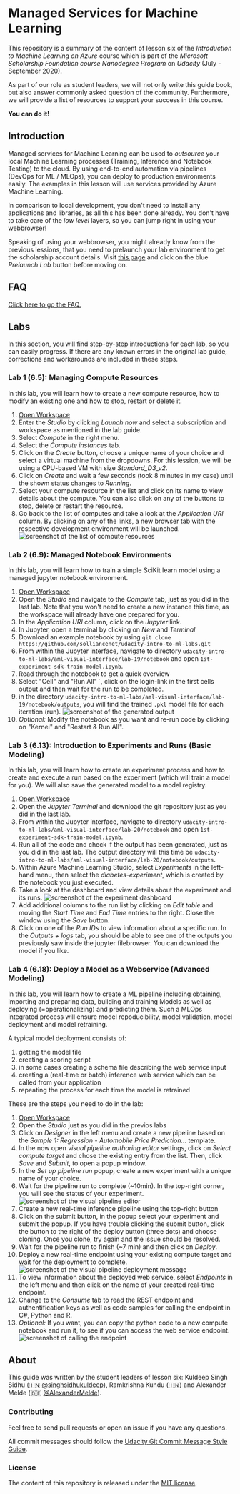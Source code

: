 # Managed Services for Machine Learning
This repository is a summary of the content of lesson six of the *Introduction to Machine Learning on Azure* course which is part of the *Microsoft Scholarship Foundation course Nanodegree Program* on *Udacity* (July - September 2020).

As part of our role as student leaders, we will not only write this guide book, but also answer commonly asked question of the community. Furthermore, we will provide a list of resources to support your success in this course.

**You can do it!**

## Introduction

Managed services for Machine Learning can be used to *outsource* your local Machine Learning processes (Training, Inference and Notebook Testing) to the cloud. By using end-to-end automation via pipelines (DevOps for ML / MLOps), you can deploy to production environments easily. The examples in this lesson will use services provided by Azure Machine Learning.

In comparison to local development, you don't need to install any applications and libraries, as all this has been done already. You don't have to take care of the *low level* layers, so you can jump right in using your webbrowser!

Speaking of using your webbrowser, you might already know from the previous lessions, that you need to prelaunch your lab environment to get the scholarship account details. Visit [this page](https://classroom.udacity.com/nanodegrees/nd00332/parts/9e5002de-e740-4eb2-aa15-03861fff12fc/modules/ae74a72a-97c1-4306-b55e-708c58118bd2/lessons/ff14cb2c-d367-4f57-9f35-244fd1aceda2/concepts/0d9d532d-d0e3-4a76-bfa3-fd6630372628) and click on the blue *Prelaunch Lab* button before moving on.

## FAQ
[Click here to go the FAQ.](FAQ.md)

## Labs
In this section, you will find step-by-step introductions for each lab, so you can easily progress.
If there are any known errors in the original lab guide, corrections and workarounds are included in these steps.

### Lab 1 (6.5): Managing Compute Resources
In this lab, you will learn how to create a new compute resource, how to modify an existing one and how to stop, restart or delete it.

1. [Open Workspace](https://classroom.udacity.com/nanodegrees/nd00332/parts/9e5002de-e740-4eb2-aa15-03861fff12fc/modules/ae74a72a-97c1-4306-b55e-708c58118bd2/lessons/ff14cb2c-d367-4f57-9f35-244fd1aceda2/concepts/50fa8755-d4eb-413d-9b5d-6277671452b2)
2. Enter the *Studio* by clicking *Launch now* and select a subscription and workspace as mentioned in the lab guide.
3. Select *Compute* in the right menu.
4. Select the *Compute instances* tab.
5. Click on the *Create* button, choose a unique name of your choice and select a virtual machine from the dropdowns. For this lession, we will be using a CPU-based VM with size *Standard_D3_v2*.
6. Click on *Create* and wait a few seconds (took 8 minutes in my case) until the shown status changes to *Running*.
7. Select your compute resource in the list and click on its name to view details about the compute. You can also click on any of the buttons to stop, delete or restart the resource.
8. Go back to the list of computes and take a look at the *Application URI* column. By clicking on any of the links, a new browser tab with the respective development environment will be launched. 
![screenshot of the list of compute resources](images/lab-1-list.jpg)

### Lab 2 (6.9): Managed Notebook Environments
In this lab, you will learn how to train a simple SciKit learn model using a managed jupyter notebook environment.

1. [Open Workspace](https://classroom.udacity.com/nanodegrees/nd00332/parts/9e5002de-e740-4eb2-aa15-03861fff12fc/modules/ae74a72a-97c1-4306-b55e-708c58118bd2/lessons/ff14cb2c-d367-4f57-9f35-244fd1aceda2/concepts/d3b43f98-bd8b-4c5d-ba6d-c19cbdd5bfd0)
2. Open the *Studio* and navigate to the *Compute* tab, just as you did in the last lab. Note that you won't need to create a new instance this time, as the workspace will already have one prepared for you.
3. In the *Application URI* column, click on the *Jupyter* link.
4. In Jupyter, open a terminal by clicking on *New* and *Terminal*
5. Download an example notebook by using `git clone https://github.com/solliancenet/udacity-intro-to-ml-labs.git`
6. From within the Jupyter interface, navigate to directory `udacity-intro-to-ml-labs/aml-visual-interface/lab-19/notebook` and open `1st-experiment-sdk-train-model.ipynb`.
7. Read through the notebook to get a quick overview
8. Select "Cell" and "Run All" ´, click on the login-link in the first cells output and then wait for the run to be completed.
9. in the directory `udacity-intro-to-ml-labs/aml-visual-interface/lab-19/notebook/outputs`, you will find the trained `.pkl` model file for each iteration (run).
![screenshot of the generated output](images/lab-2-output.jpg)
10. *Optional:* Modify the notebook as you want and re-run code by clicking on "Kernel" and "Restart & Run All". 

### Lab 3 (6.13): Introduction to Experiments and Runs (Basic Modeling)
In this lab, you will learn how to create an experiment process and how to create and execute a run based on the experiment (which will train a model for you). We will also save the generated model to a model registry.

1. [Open Workspace](https://classroom.udacity.com/nanodegrees/nd00332/parts/9e5002de-e740-4eb2-aa15-03861fff12fc/modules/ae74a72a-97c1-4306-b55e-708c58118bd2/lessons/ff14cb2c-d367-4f57-9f35-244fd1aceda2/concepts/5cae4a97-abe3-4a05-be3e-6daf923427f4)
2. Open the *Jupyter Terminal* and download the git repository just as you did in the last lab.
3. From within the Jupyter interface, navigate to directory `udacity-intro-to-ml-labs/aml-visual-interface/lab-20/notebook` and open `1st-experiment-sdk-train-model.ipynb`.
4. Run all of the code and check if the output has been generated, just as you did in the last lab. The output directory will this time be `udacity-intro-to-ml-labs/aml-visual-interface/lab-20/notebook/outputs`.
5. Within Azure Machine Learning Studio, select *Experiments* in the left-hand menu, then select the *diabetes-experiment*, which is created by the notebook you just executed.
6. Take a look at the dashboard and view details about the experiment and its runs.
![screenshot of the experiment dashboard](images/lab-3-dashboard.jpg)
7. Add additional columns to the run list by clicking on *Edit table* and moving the *Start Time* and *End Time* entries to the right. Close the window using the *Save* button.
8. Click on one of the *Run IDs* to view information about a specific run. In the *Outputs + logs* tab, you should be able to see one of the outputs you previously saw inside the jupyter filebrowser. You can download the model if you like.

### Lab 4 (6.18): Deploy a Model as a Webservice (Advanced Modeling)
In this lab, you will learn how to create a ML pipeline including obtaining, importing and preparing data, building and training Models as well as deploying (=operationalizing) and predicting them. Such a MLOps integrated process will ensure model repoducibility, model validation, model deployment and model retraining.

A typical model deployment consists of:
1. getting the model file
2. creating a scoring script
3. in some cases creating a schema file describing the web service input 
4. creating a (real-time or batch) inference web service which can be called from your application
5. repeating the process for each time the model is retrained

These are the steps you need to do in the lab:
1. [Open Workspace](https://classroom.udacity.com/nanodegrees/nd00332/parts/9e5002de-e740-4eb2-aa15-03861fff12fc/modules/ae74a72a-97c1-4306-b55e-708c58118bd2/lessons/ff14cb2c-d367-4f57-9f35-244fd1aceda2/concepts/4ca28599-e40d-433d-9b4b-30f9f35a152d)
2. Open the *Studio* just as you did in the previos labs
3. Click on *Designer* in the left menu and create a new pipeline based on the *Sample 1: Regression - Automobile Price Prediction...* template.
4. In the now open *visual pipeline authoring editor* settings, click on *Select compute target* and chose the existing entry from the list. Then, click *Save* and *Submit*, to open a popup window.
5. In the *Set up pipeline run* popup, create a new experiment with a unique name of your choice.
6. Wait for the pipeline run to complete (~10min). In the top-right corner, you will see the status of your experiment. 
![screenshot of the visual pipeline editor](images/lab-4-visual-editor.jpg)
7. Create a new real-time inference pipeline using the top-right button
8. Click on the submit button, in the popup select your experiment and submit the popup. If you have trouble clicking the submit button, click the button to the right of the deploy button (three dots) and choose cloning. Once you clone, try again and the issue should be resolved.
9. Wait for the pipeline run to finish (~7 min) and then click on *Deploy*.
10. Deploy a new real-time endpoint using your existing compute target and wait for the deployment to complete. 
![screenshot of the visual pipeline deployment message](images/lab-4-deployment.jpg)
11. To view information about the deployed web service, select *Endpoints* in the left menu and then click on the name of your created real-time endpoint.
12. Change to the *Consume* tab to read the REST endpoint and authentification keys as well as code samples for calling the endpoint in C#, Python and R.
13. *Optional:* If you want, you can copy the python code to a new compute notebook and run it, to see if you can access the web service endpoint. ![screenshot of calling the endpoint](images/lab-4-endpoint.jpg)

## About
This guide was written by the student leaders of lesson six: Kuldeep Singh Sidhu (🇮🇳 [@singhsidhukuldeep](https://github.com/singhsidhukuldeep)), Ramkrishna Kundu (🇮🇳) and Alexander Melde (🇩🇪 [@AlexanderMelde](https://github.com/AlexanderMelde/)).

### Contributing
Feel free to send pull requests or open an issue if you have any questions.

All commit messages should follow the [Udacity Git Commit Message Style Guide](https://udacity.github.io/git-styleguide/).

### License
The content of this repository is released under the [MIT license](LICENSE).